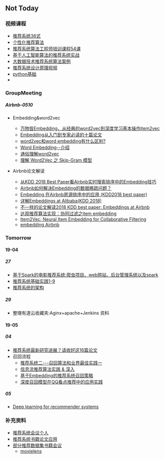 ## Not Today

### 视频课程

- [推荐系统36式](srcmd/Rec36.md)
- [个性化推荐算法](srcmd/PersonalRecAlgorithm.md)
- [推荐系统算法工程师培训课程54课](srcmd/RecInDL.md)
- [基于人工智能算法的推荐系统实战](srcmd/RecInDL.md)
- [大数据技术推荐系统算法案例](srcmd/RecInBD.md)
- [推荐系统设计原理视频](Untitled.md)
- [python基础](srcmd/python基础.md)
- 

### GroupMeeting

##### Airbnb-0510

- Embedding&word2vec
    - [万物皆Embedding，从经典的word2vec到深度学习基本操作item2vec](https://zhuanlan.zhihu.com/p/53194407)
    - [Embedding从入门到专家必读的十篇论文](https://zhuanlan.zhihu.com/p/58805184)
    - [word2vec和word embedding有什么区别?](https://www.zhihu.com/question/53354714)
    -  [Word Embedding--介绍](https://www.zhihu.com/question/32275069)
    - [通俗理解word2vec](https://www.jianshu.com/p/471d9bfbd72f)
    - [理解 Word2Vec 之 Skip-Gram 模型](https://zhuanlan.zhihu.com/p/27234078)

- Airbnb论文解读
    - [从KDD 2018 Best Paper看Airbnb实时搜索排序中的Embedding技巧](https://zhuanlan.zhihu.com/p/55149901)
    - [Airbnb如何解决Embedding的数据稀疏问题？](https://zhuanlan.zhihu.com/p/57313656)
    - [Embedding 在Airbnb房源排序中的应用 (KDD2018 best paper)](https://zhuanlan.zhihu.com/p/57355940)
    - [详解Embeddings at Alibaba(KDD 2018)](https://zhuanlan.zhihu.com/p/56119617)
    - [不一样的论文解读2018 KDD best paper: Embeddings at Airbnb](https://zhuanlan.zhihu.com/p/49537461)
    - [达观推荐算法实现：协同过滤之item embedding](http://bigdata.51cto.com/art/201704/538286.htm)
    - [Item2Vec: Neural Item Embedding for Collaborative Filtering](http://tongtianta.site/paper/2299)
    - [embedding Airbnb](http://tongtianta.site/paper/27753)

### Tomorrow

#### 19-04

##### 27

- [基于Spark的电影推荐系统:爬虫项目、web网站、后台管理系统以及spark](https://github.com/LuckyZXL2016/Movie_Recommend)
- [推荐系统基础实践1-9](https://blog.csdn.net/keyue123/article/list/1?)
- [推荐系统的架构](http://www.cnblogs.com/kobedeshow/p/3569525.html?utm_source=tuicool)


##### 29
- 整理有道云收藏夹:Aginx+apache+Jenkins 资料

#### 19-05

##### 04

- [推荐系统最新研究进展？请收好这16篇论文](https://blog.csdn.net/c9Yv2cf9I06K2A9E/article/details/82881839)
- 召回流程
    - [推荐系统二---召回算法和业界最佳实践一](https://blog.csdn.net/weixin_40924580/article/details/85023267)
    - [信息流推荐算法实践 & 深入](https://blog.csdn.net/dengxing1234/article/details/79756265)
    - [基于Embedding的推荐系统召回策略](https://www.colabug.com/5499659.html) 
    - [深度召回模型在QQ看点推荐中的应用实践](https://cloud.tencent.com/developer/article/1400798)

##### 05

- [Deep learning for recommender systems](https://ebaytech.berlin/deep-learning-for-recommender-systems-48c786a20e1a)

### 补充资料

- [推荐系统会议个人](https://zhuanlan.zhihu.com/p/34004488)
- [推荐系统书籍论文应用](http://www.semocean.com/%E5%8F%82%E8%80%83%E8%B5%84%E6%96%99/)
- [部分推荐数据集书籍会议](https://www.jianshu.com/p/5585e7fe6062)
  - [movielens](https://grouplens.org/datasets/movielens/)
